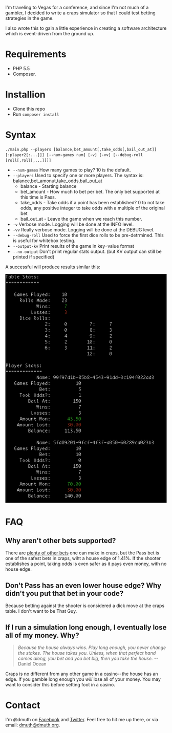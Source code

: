 
I'm traveling to Vegas for a conference, and since I'm not much of a gambler,  I decided to write a craps simulator so that I could test betting strategies in the game.

I also wrote this to gain a little experience in creating a software architecture which is event-driven from the ground up.


# Requirements
- PHP 5.5
- Composer.


# Installion

- Clone this repo
- Run `composer install`


# Syntax

`./main.php --players [balance,bet_amount[,take_odds[,bail_out_at]][:player2[:...]]] [--num-games num] [-v] [-vv] [--debug-roll [roll[,roll[,...]]]]`

- `--num-games` How many games to play?  10 is the default.
- `--players` Used to specify one or more players.  The syntax is: balance,bet_amonut,take_odds,bail_out_at
    - balance - Starting balance
    - bet_amount - How much to bet per bet.  The only bet supported at this time is Pass.
    - take_odds - Take odds if a point has been established?  0 to not take odds, any positive integer to take odds with a multiple of the original bet
    - bail_out_at - Leave the game when we reach this number.
- `-v` Verbose mode.  Logging will be done at the INFO level.
- `-vv` Really verbose mode. Logging will be done at the DEBUG level.
- `--debug-roll` Used to force the first dice rolls to be pre-detrmined.  This is useful for whitebox testing.
- `--output-kv` Print results of the game in key=value format
- `--no-output` Don't print regular stats output. (but KV output can still be printed if specified)

A successful will produce results similar this:

![Craps Results](img/craps-results.png)


# FAQ

## Why aren't other bets supported?

There are [plenty of other bets](http://www.nextshooter.com/bets) one can make in craps, but the Pass bet is one of the safest bets in craps, wiht a house edge of 1.41%.  If the shooter establishes a point, taking odds is even safer as it pays even money, with no house edge.

## Don't Pass has an even lower house edge? Why didn't you put that bet in your code?

Because betting against the shooter is considered a dick move at the craps table.  I don't want to be That Guy.

## If I run a simulation long enough, I eventually lose all of my money.  Why?

> *Because the house always wins. Play long enough, you never change the stakes. The house takes you. Unless, when that perfect hand comes along, you bet and you bet big, then you take the house.*  -- Daniel Ocean

Craps is no different from any other game in a casino--the house has an edge. If you gamble long enough you *will* lose all of your money.  You may want to consider this before setting foot in a casino.


# Contact

I'm @dmuth on [Facebook](http://facebook.com/dmuth) and [Twitter](http://twitter.com/dmuth).  Feel free to hit me up there, or via email: dmuth@dmuth.org.



